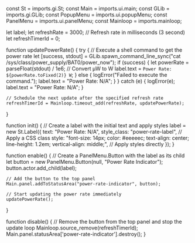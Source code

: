 ﻿const St = imports.gi.St;
const Main = imports.ui.main;
const GLib = imports.gi.GLib;
const PopupMenu = imports.ui.popupMenu;
const PanelMenu = imports.ui.panelMenu;
const Mainloop = imports.mainloop;

let label;
let refreshRate = 3000; // Refresh rate in milliseconds (3 second)
let refreshTimerId = 0;

function updatePowerRate() {
    try {
        // Execute a shell command to get the power rate
        let [success, stdout] = GLib.spawn_command_line_sync("cat /sys/class/power_supply/BAT0/power_now");
        if (success) {
            let powerRate = parseFloat(stdout) / 1e6; // Convert µW to W
            label.text = `Power Rate: ${powerRate.toFixed(2)} W`;
        } else {
            logError("Failed to execute the command.");
            label.text = "Power Rate: N/A";
        }
    } catch (e) {
        logError(e);
        label.text = "Power Rate: N/A";
    }

    // Schedule the next update after the specified refresh rate
    refreshTimerId = Mainloop.timeout_add(refreshRate, updatePowerRate);
}


function init() {
    // Create a label with the initial text and apply styles
    label = new St.Label({
        text: "Power Rate: N/A",
        style_class: "power-rate-label", // Apply a CSS class
        style: "font-size: 14px; color: #eeeeec; text-align: center; line-height: 1.2em; vertical-align: middle;", // Apply styles directly
    });
}

function enable() {
    // Create a PanelMenu.Button with the label as its child
    let button = new PanelMenu.Button(null, "Power Rate Indicator");
    button.actor.add_child(label);
    
    // Add the button to the top panel
    Main.panel.addToStatusArea("power-rate-indicator", button);
    
    // Start updating the power rate immediately
    updatePowerRate();
}

function disable() {
    // Remove the button from the top panel and stop the update loop
    Mainloop.source_remove(refreshTimerId);
    Main.panel.statusArea['power-rate-indicator'].destroy();
}

